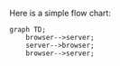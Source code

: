 Here is a simple flow chart:

```mermaid
graph TD;
    browser-->server;
    server-->browser;
    browser-->server;
```
